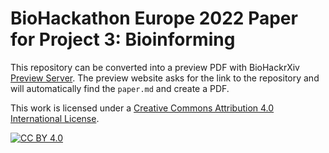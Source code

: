 # BioHackathon Europe 2022 Paper for Project 3: Bioinforming

This repository can be converted into a preview PDF with BioHackrXiv [Preview Server](http://preview.biohackrxiv.org/).
The preview website asks for the link to the repository and will automatically find the `paper.md` and create a PDF.

This work is licensed under a
[Creative Commons Attribution 4.0 International License](http://creativecommons.org/licenses/by/4.0/).

[![CC BY 4.0](https://i.creativecommons.org/l/by/4.0/88x31.png)](http://creativecommons.org/licenses/by/4.0/)
